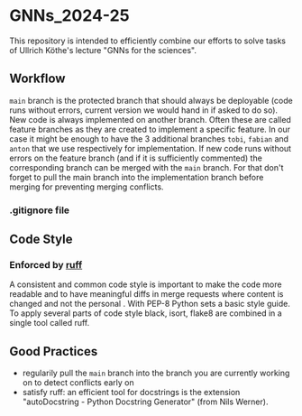 # GNNs_2024-25
This repository is intended to efficiently combine our efforts to solve tasks of Ullrich Köthe's lecture "GNNs for the sciences".

## Workflow
`main` branch is the protected branch that should always be deployable (code runs without errors, current version we would hand in if asked to do so). New code is always implemented on another branch. 
Often these are called feature branches as they are created to implement a specific feature. In our case it might be enough to have the 3 additional branches `tobi`, `fabian` and `anton` that we use respectively for implementation. If new code runs without errors on the feature branch (and if it is sufficiently commented) the corresponding branch can be merged with the `main` branch. For that don't forget to pull the main branch into the implementation branch before merging for preventing merging conflicts.

### .gitignore file

## Code Style
### Enforced by [ruff](https://github.com/astral-sh/ruff)
A consistent and common code style is important to make the code more readable and to have meaningful diffs in merge requests where content is changed and not the
personal . With PEP-8 Python sets a basic style guide. To apply several parts of code style black, isort, flake8 are combined in a single tool called ruff.

## Good Practices
-  regularily pull the `main` branch into the branch you are currently working on to detect conflicts early on
-  satisfy ruff: an efficient tool for docstrings is the extension "autoDocstring - Python Docstring Generator" (from Nils Werner).
